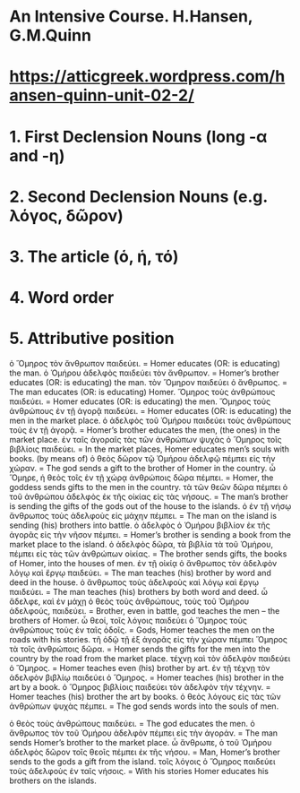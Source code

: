 # An Intensive Course. H.Hansen, G.M.Quinn
# https://atticgreek.wordpress.com/hansen-quinn-unit-02-2/

# 1.  First Declension Nouns (long -α and -η)
# 2.  Second Declension Nouns (e.g. λόγος, δῶρον)
# 3.  The article (ὁ, ἡ, τό)
# 4.  Word order
# 5.  Attributive position

ὁ Ὅμηρος τὸν ἄνθρωπον παιδεύει. = Homer educates (OR: is educating) the man.
ὁ Ὁμήρου ἀδελφὸς παιδεύει τὸν ἄνθρωπον. = Homer’s brother educates (OR: is educating) the man.
τὸν Ὅμηρον παιδεύει ὁ ἄνθρωπος. = The man educates (OR: is educating) Homer.
Ὅμηρος τοὺς ἀνθρώπους παιδεύει. = Homer educates (OR: is educating) the men.
Ὅμηρος τοὺς ἀνθρώπους ἐν τῇ ἀγορᾷ παιδεύει. = Homer educates (OR: is educating) the men in the market place.
ὁ ἀδελφὸς τοῦ Ὁμήρου παιδεύει τοὺς ἀνθρώπους τοὺς ἐν τῇ ἀγορᾷ. = Homer’s brother educates the men, (the ones) in the market place.
ἐν ταῖς ἀγοραῖς τὰς τῶν ἀνθρώπων ψυχὰς ὁ Ὅμηρος τοῖς βιβλίοις παιδεύει. = In the market places, Homer educates men’s souls with books. (by means of)
ὁ θεὸς δῶρον τῷ Ὁμήρου ἀδελφῷ πέμπει εἰς τὴν χώραν. = The god sends a gift to the brother of Homer in the country.
ὦ Ὅμηρε, ἡ θεὸς τοῖς ἐν τῇ χώρᾳ ἀνθρώποις δῶρα πέμπει. = Homer, the goddess sends gifts to the men in the country.
τὰ τῶν θεῶν δῶρα πέμπει ὁ τοῦ ἀνθρώπου ἀδελφὸς ἐκ τῆς οἰκίας εἰς τὰς νήσους. = The man’s brother is sending the gifts of the gods out of the house to the islands.
ὁ ἐν τῇ νήσῳ ἄνθρωπος τοὺς ἀδελφοὺς εἰς μάχην πέμπει. = The man on the island is sending (his) brothers into battle.
ὁ ἀδελφὸς ὁ Ὁμήρου βιβλίον ἐκ τῆς ἀγορᾶς εἰς τὴν νῆσον πέμπει. = Homer’s brother is sending a book from the market place to the island.
ὁ ἀδελφὸς δῶρα, τὰ βιβλία τὰ τοῦ Ὁμήρου, πέμπει εἰς τὰς τῶν ἀνθρώπων οἰκίας. = The brother sends gifts, the books of Homer, into the houses of men.
ἐν τῇ οἰκίᾳ ὁ ἄνθρωπος τὸν ἀδελφὸν λόγῳ καὶ ἔργῳ παιδεύει. = The man teaches (his) brother by word and deed in the house.
ὁ ἄνθρωπος τοὺς ἀδελφοὺς καὶ λόγῳ καὶ ἔργῳ παιδεύει. = The man teaches (his) brothers by both word and deed.
ὦ ἄδελφε, καὶ ἐν μάχῃ ὁ θεὸς τοὺς ἀνθρώπους, τοὺς τοῦ Ὁμήρου ἀδελφούς, παιδεύει. = Brother, even in battle, god teaches the men – the brothers of Homer.
ὦ θεοί, τοῖς λόγοις παιδεύει ὁ Ὅμηρος τοὺς ἀνθρώπους τοὺς ἐν ταῖς ὁδοῖς. = Gods, Homer teaches the men on the roads with his stories.
τῆ ὁδῷ τῇ ἐξ ἀγορᾶς εἰς τὴν χώραν πέμπει Ὅμηρος τὰ τοῖς ἀνθρώποις δῶρα. = Homer sends the gifts for the men into the country by the road from the market place.
τέχνῃ καὶ τὸν ἀδελφὸν παιδεύει ὁ Ὅμηρος. = Homer teaches even (his) brother by art.
ἐν τῇ τέχνῃ τὸν ἀδελφὸν βιβλίῳ παιδεύει ὁ Ὅμηρος. = Homer teaches (his) brother in the art by a book.
ὁ Ὅμηρος βιβλίοις παιδεύει τὸν ἀδελφὸν τὴν τέχνην. = Homer teaches (his) brother the art by books.
ὁ θεὸς λόγους εἰς τὰς τῶν ἀνθρώπων ψυχὰς πέμπει. = The god sends words into the souls of men.

ὁ θεὸς τοὺς ἀνθρώπους παιδεύει. = The god educates the men.
ὁ ἄνθρωπος τὸν τοῦ Ὁμήρου ἀδελφὸν πέμπει εἰς τὴν ἀγοράν. = The man sends Homer’s brother to the market place.
ὦ ἄνθρωπε, ὁ τοῦ Ὁμήρου ἀδελφὸς δῶρον τοῖς θεοῖς πέμπει ἐκ τῆς νήσου. = Man, Homer’s brother sends to the gods a gift from the island.
τοῖς λόγοις ὁ Ὅμηρος παιδεύει τοὺς ἀδελφοὺς ἐν ταῖς νήσοις. = With his stories Homer educates his brothers on the islands.
